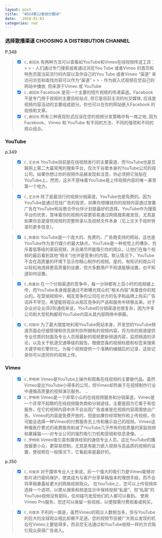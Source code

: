 ```yaml
---
layout: post
title:  "WSG4第12章部分翻译"
date:   2018-01-03
categories: rwd
---
```


### 选择散播渠道 CHOOSING A DISTRIBUTION CHANNEL
P.348
> - [x] `C,谢冠岚` 
有两种方法可以查看如YouTube和Vimeo在线视频传送工具：
     >   > -  人们通过专门搜索或者通过浏览You Tube 或者Vimeo 的首页和特色页面当前流行的内容以及你自己的You Tube 或者Vimeo “渠道” 来访问浏览和查找内容可以作为“渠道”
     >   > -  作为嵌入式视频在您自己的网站中播放, 但来源于Vimeo 或 YouTube
> - [x] `C,谢冠岚` 
Facebook 是另一个主要的短片视频的传递渠道。Facebook 不是专门用于视频的主要目标站点, 但它是目前主流的社交媒体, 应该是视频内容活动的主要组成部分。你也可以在你的网站嵌入Facebook 的视频和文章。
> - [x] `C,谢冠岚` 
所有三种表现形式应该在您的视频分发策略中有一席之地, 因为 Facebook、Vimeo 和 YouTube 有不同的方法、不同的强项和不同的观众组合。

### YouTube
p.349
> - [x] `C,王志伟`
YouTube目前是在线视频发行的主要渠道，而YouTube也是互联网上第二大最常用的搜索平台，仅次于谷歌本身的YouTube公司的母公司。如果你想让你的视频作品被发现和注意，你必须把它张贴在YouTube上。然而，这并不意味着YouTube是上传视频内容的唯一甚至第一个地方。

> - [x] `C,王志伟`
除了是最流行的视频分销渠道，YouTube也是免费的。因为YouTube是通过在线广告的投资，如果你想赚钱你的视频内容通过放置广告在YouTube和谷歌合作伙伴计划是最好的选择。YouTube作为搜索平台的优势，意味着你的视频内容更容易通过网络搜索被发现，尤其是如果你总是提供视频的完整转录以及视频文件本身（见上文关于视听转录的更多信息）。

> - [x] `C,陈嘉劲`
YouTube是一个庞大的、免费的、广告商支持的网站，这也是YouTube作为发行媒介的最大缺点。YouTube是一种视觉上的嘈杂，充斥着低等级的家庭视频，并且竭尽所能吸引你的观众，让他们在每个视频的最后看到其他“相关”(也许是竞争)的内容。默认情况下，YouTube不会在高质量的环境下显示你精心制作的视频。是的，有知识的观众可以轻松地选择更高质量的设置，但大多数用户不知道能够设置，也不知道如何设置。

> - [x] `C,陈嘉劲`
在一个分销渠道的竞争中，每一分钟都有上百小时的视频被上传，而YouTube本身就是通过不断曝光观众的"相关内容"来蚕食你的观众的。在营销视频中，相互竞争的公司在对方的名字和品牌上购买广告词并不罕见，希望能将观众从相互竞争的产品和服务中转移出来。对于企业对企业(B2B)通信来说，YouTube的分销渠道也很复杂，因为许多公司和大型机构都将YouTube内容从其内部网络中屏蔽。

> - [x] `C,何丽华` 
为了最大限度地利用YouTube网站本身，开发您的YouTube频道页面会仔细管理和优先排列你所拥有的视频内容。将为你的频道提供专业优质的封面及专业人员用最新的视频更新频道内容，监控频道的评论，以及关于航道交通等级的报告。根据您喜的视频标题和标签来搜索关键字和引擎优化。为每个视频提供一个准确的编辑后的记录，这些记录你可以连同你的视频上传。

### Vimeo
> - [x] `C,罗畅明` 
 Vimeo是YouTube上操作和观看在线视频的主要替代品。虽然Vimeo是比YouTube小得多的公司，但Vimeo却热衷于在视频制作行业中遵循高质量的视频演示服务。
...
> - [x] `C,罗畅明` 
Vimeo是一个非常小众的在线视频服务和分销渠道，Vimeo是一个非常不起眼的在线视频服务商和分销途径，主要是因为它属于有偿服务，在它的视频内容中并不会出现广告或者是在视频内容周围放出广告。Vimeo的内容是免费开放的，但是如果你经常制作和上传视频，你可能会选择一种Vimeo的付费服务去上传和展示自己的视频。Vimeo这种像医疗费式的收费服务削减了YouTube几乎所有的低质量的家庭视频和暴躁猫——对专业公司的强烈吸引力机构营销和信息录像。
...
> - [x] `C,罗畅明` 
Vimeo吸引富有媒体经验的通信专业人员。这比YouTube的播放器更小众，更容易控制，尤其是有能力嵌入视频与高品质的视频的设置，使视频在一般情况下，它看起来是最好的。

p.350
> - [x] `C,何俊添`
对于媒体专业人士来说，另一个强大的吸引力是Vimeo能够对影片进行密码保护，使其成为与客户分享草稿版本的理想手段，而不会将草稿暴露给更大的网络视频观众。 在YouTube上，您可以上传视频并选择一个选项，以使从搜索和频道显示中保持视频“私密”，但“私密”的YouTube视频没有密码，任何碰巧发现他们的人都可以看到。 使用Vimeo Pro服务，您还可以保留一些视频，以便按需付费观看或购买。

> - [x] `C,何俊添`
不利的一面是，虽然Vimeo的观众人数相当多，但与YouTube的巨大的全球观众相比却微不足道。您的视频节目被广大观众发现的机会在Vimeo上要低得多，而且您无法通过和YouTube视频一样的方式吸引观众获得广告收入。
